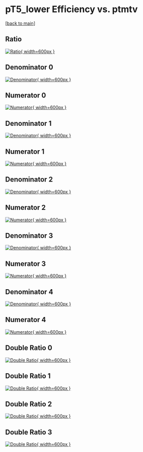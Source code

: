# pT5_lower Efficiency vs. ptmtv

[[back to main](./)]



## Ratio

[![Ratio](../mtv/var/pT5_lower_base_11_1_eff_ptmtv.png){ width=600px }](../mtv/var/pT5_lower_base_11_1_eff_ptmtv.pdf)

## Denominator 0

[![Denominator](../mtv/den/pT5_lower_base_11_1_eff_ptmtv_den0.png){ width=600px }](../mtv/den/pT5_lower_base_11_1_eff_ptmtv_den0.pdf)

## Numerator 0

[![Numerator](../mtv/num/pT5_lower_base_11_1_eff_ptmtv_num0.png){ width=600px }](../mtv/num/pT5_lower_base_11_1_eff_ptmtv_num0.pdf)

## Denominator 1

[![Denominator](../mtv/den/pT5_lower_base_11_1_eff_ptmtv_den1.png){ width=600px }](../mtv/den/pT5_lower_base_11_1_eff_ptmtv_den1.pdf)

## Numerator 1

[![Numerator](../mtv/num/pT5_lower_base_11_1_eff_ptmtv_num1.png){ width=600px }](../mtv/num/pT5_lower_base_11_1_eff_ptmtv_num1.pdf)

## Denominator 2

[![Denominator](../mtv/den/pT5_lower_base_11_1_eff_ptmtv_den2.png){ width=600px }](../mtv/den/pT5_lower_base_11_1_eff_ptmtv_den2.pdf)

## Numerator 2

[![Numerator](../mtv/num/pT5_lower_base_11_1_eff_ptmtv_num2.png){ width=600px }](../mtv/num/pT5_lower_base_11_1_eff_ptmtv_num2.pdf)

## Denominator 3

[![Denominator](../mtv/den/pT5_lower_base_11_1_eff_ptmtv_den3.png){ width=600px }](../mtv/den/pT5_lower_base_11_1_eff_ptmtv_den3.pdf)

## Numerator 3

[![Numerator](../mtv/num/pT5_lower_base_11_1_eff_ptmtv_num3.png){ width=600px }](../mtv/num/pT5_lower_base_11_1_eff_ptmtv_num3.pdf)

## Denominator 4

[![Denominator](../mtv/den/pT5_lower_base_11_1_eff_ptmtv_den4.png){ width=600px }](../mtv/den/pT5_lower_base_11_1_eff_ptmtv_den4.pdf)

## Numerator 4

[![Numerator](../mtv/num/pT5_lower_base_11_1_eff_ptmtv_num4.png){ width=600px }](../mtv/num/pT5_lower_base_11_1_eff_ptmtv_num4.pdf)

## Double Ratio 0

[![Double Ratio](../mtv/ratio/pT5_lower_base_11_1_eff_ptmtv_ratio0.png){ width=600px }](../mtv/ratio/pT5_lower_base_11_1_eff_ptmtv_ratio0.pdf)

## Double Ratio 1

[![Double Ratio](../mtv/ratio/pT5_lower_base_11_1_eff_ptmtv_ratio1.png){ width=600px }](../mtv/ratio/pT5_lower_base_11_1_eff_ptmtv_ratio1.pdf)

## Double Ratio 2

[![Double Ratio](../mtv/ratio/pT5_lower_base_11_1_eff_ptmtv_ratio2.png){ width=600px }](../mtv/ratio/pT5_lower_base_11_1_eff_ptmtv_ratio2.pdf)

## Double Ratio 3

[![Double Ratio](../mtv/ratio/pT5_lower_base_11_1_eff_ptmtv_ratio3.png){ width=600px }](../mtv/ratio/pT5_lower_base_11_1_eff_ptmtv_ratio3.pdf)

